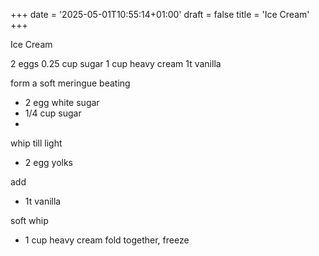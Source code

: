 +++
date = '2025-05-01T10:55:14+01:00'
draft = false
title = 'Ice Cream'
+++

Ice Cream

2 eggs
0.25 cup sugar
1 cup heavy cream
1t vanilla

form a soft meringue beating 
* 2 egg white sugar
* 1/4 cup sugar
* 
whip till light
* 2 egg yolks

add 
* 1t vanilla

soft whip 
* 1 cup heavy cream
fold together, freeze






